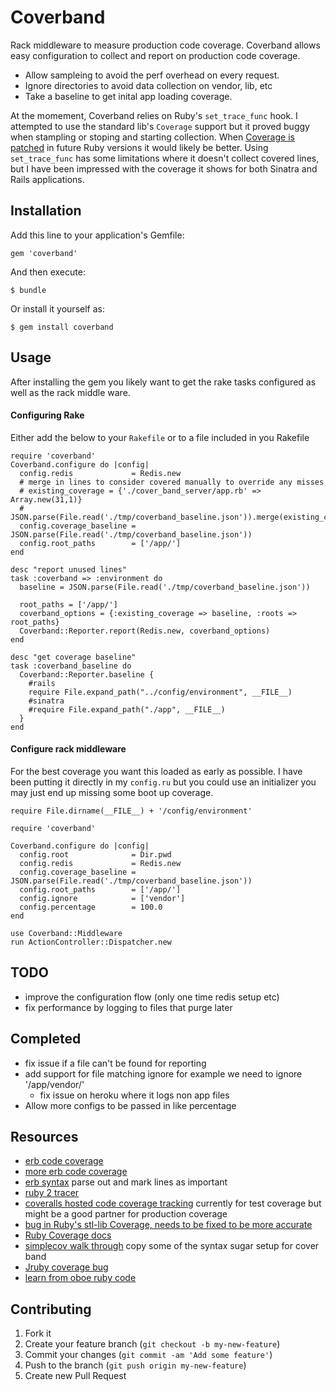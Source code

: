 # Coverband

Rack middleware to measure production code coverage. Coverband allows easy configuration to collect and report on production code coverage.

* Allow sampleing to avoid the perf overhead on every request.
* Ignore directories to avoid data collection on vendor, lib, etc
* Take a baseline to get inital app loading coverage.

At the momement, Coverband relies on Ruby's `set_trace_func` hook. I attempted to use the standard lib's `Coverage` support but it proved buggy when stampling or stoping and starting collection. When [Coverage is patched](https://www.ruby-forum.com/topic/1811306) in future Ruby versions it would likely be better. Using `set_trace_func` has some limitations where it doesn't collect covered lines, but I have been impressed with the coverage it shows for both Sinatra and Rails applications.

## Installation

Add this line to your application's Gemfile:

    gem 'coverband'

And then execute:

    $ bundle

Or install it yourself as:

    $ gem install coverband

## Usage

After installing the gem you likely want to get the rake tasks configured as well as the rack middle ware.

#### Configuring Rake

Either add the below to your `Rakefile` or to a file included in you Rakefile

	require 'coverband'
	Coverband.configure do |config|
      config.redis             = Redis.new
      # merge in lines to consider covered manually to override any misses
	  # existing_coverage = {'./cover_band_server/app.rb' => Array.new(31,1)}
	  # JSON.parse(File.read('./tmp/coverband_baseline.json')).merge(existing_coverage) 
      config.coverage_baseline = JSON.parse(File.read('./tmp/coverband_baseline.json'))
      config.root_paths        = ['/app/']
    end

	desc "report unused lines"
	task :coverband => :environment do
	  baseline = JSON.parse(File.read('./tmp/coverband_baseline.json'))

	  root_paths = ['/app/']
	  coverband_options = {:existing_coverage => baseline, :roots => root_paths}
	  Coverband::Reporter.report(Redis.new, coverband_options)
	end
	
	desc "get coverage baseline"
	task :coverband_baseline do
	  Coverband::Reporter.baseline {
	  	#rails
      	require File.expand_path("../config/environment", __FILE__)
      	#sinatra
      	#require File.expand_path("./app", __FILE__)
      }
    end
    
#### Configure rack middleware

For the best coverage you want this loaded as early as possible. I have been putting it directly in my `config.ru` but you could use an initializer you may just end up missing some boot up coverage.

	require File.dirname(__FILE__) + '/config/environment'
	
	require 'coverband'
	
	Coverband.configure do |config|
	  config.root              = Dir.pwd
	  config.redis             = Redis.new
	  config.coverage_baseline = JSON.parse(File.read('./tmp/coverband_baseline.json'))
	  config.root_paths        = ['/app/']
	  config.ignore            = ['vendor']
	  config.percentage        = 100.0
	end

	use Coverband::Middleware
	run ActionController::Dispatcher.new


## TODO

* improve the configuration flow (only one time redis setup etc)
* fix performance by logging to files that purge later

## Completed

* fix issue if a file can't be found for reporting
* add support for file matching ignore for example we need to ignore '/app/vendor/'
  * fix issue on heroku where it logs non app files
* Allow more configs to be passed in like percentage

## Resources

* [erb code coverage](http://stackoverflow.com/questions/13030909/how-to-test-code-coverage-for-rails-erb-templates)
* [more erb code coverage](https://github.com/colszowka/simplecov/issues/38)
* [erb syntax](http://stackoverflow.com/questions/7996695/rails-erb-syntax) parse out and mark lines as important
* [ruby 2 tracer](https://github.com/brightbox/deb-ruby2.0/blob/master/lib/tracer.rb)
* [coveralls hosted code coverage tracking](https://coveralls.io/docs/ruby) currently for test coverage but might be a good partner for production coverage
* [bug in Ruby's stl-lib Coverage, needs to be fixed to be more accurate](https://www.ruby-forum.com/topic/1811306)
* [Ruby Coverage docs](http://www.ruby-doc.org/stdlib-1.9.3/libdoc/coverage/rdoc/Coverage.html)
* [simplecov walk through](http://www.tamingthemindmonkey.com/2011/09/27/ruby-code-coverage-using-simplecov) copy some of the syntax sugar setup for cover band
* [Jruby coverage bug](http://jira.codehaus.org/browse/JRUBY-6106?page=com.atlassian.jira.plugin.system.issuetabpanels:changehistory-tabpanel)
* [learn from oboe ruby code](https://github.com/appneta/oboe-ruby#writing-custom-instrumentation)

## Contributing

1. Fork it
2. Create your feature branch (`git checkout -b my-new-feature`)
3. Commit your changes (`git commit -am 'Add some feature'`)
4. Push to the branch (`git push origin my-new-feature`)
5. Create new Pull Request
